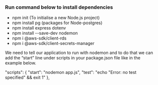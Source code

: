 ### Run command below to install dependencies  
- npm init (To initialise a new Node.js project)
- npm install pg (packages for Node-postgres)
- npm install express dotenv
- npm install --save-dev nodemon
- npm i @aws-sdk/client-rds
- npm i @aws-sdk/client-secrets-manager


We need to tell our application to run with nodemon and to do that we can add the “start” line under scripts in your package.json file like in the example below.

  "scripts": {
    "start": "nodemon app.js",
    "test": "echo \"Error: no test specified\" && exit 1"
  },
